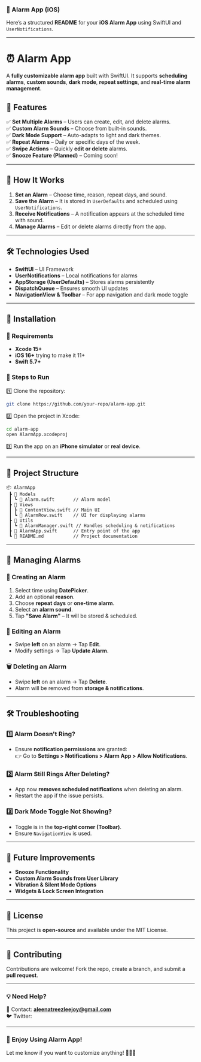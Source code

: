 

### **📜 Alarm App (iOS)**
Here’s a structured **README** for your **iOS Alarm App** using SwiftUI and `UserNotifications`.  

---

# **⏰ Alarm App**
A **fully customizable alarm app** built with SwiftUI. It supports **scheduling alarms**, **custom sounds**, **dark mode**, **repeat settings**, and **real-time alarm management**.  

## **🚀 Features**
✅ **Set Multiple Alarms** – Users can create, edit, and delete alarms.  
✅ **Custom Alarm Sounds** – Choose from built-in sounds.  
✅ **Dark Mode Support** – Auto-adapts to light and dark themes.  
✅ **Repeat Alarms** – Daily or specific days of the week.  
✅ **Swipe Actions** – Quickly **edit or delete** alarms.  
✅ **Snooze Feature (Planned)** – Coming soon!  

---

## **📌 How It Works**
1. **Set an Alarm** – Choose time, reason, repeat days, and sound.  
2. **Save the Alarm** – It is stored in `UserDefaults` and scheduled using `UserNotifications`.  
3. **Receive Notifications** – A notification appears at the scheduled time with sound.  
4. **Manage Alarms** – Edit or delete alarms directly from the app.  

---

## **🛠️ Technologies Used**
- **SwiftUI** – UI Framework  
- **UserNotifications** – Local notifications for alarms  
- **AppStorage (UserDefaults)** – Stores alarms persistently  
- **DispatchQueue** – Ensures smooth UI updates  
- **NavigationView & Toolbar** – For app navigation and dark mode toggle  

---

## **🔧 Installation**
### **📲 Requirements**
- **Xcode 15+**  
- **iOS 16+**  trying to make it 11+
- **Swift 5.7+**  

### **🚀 Steps to Run**
1️⃣ Clone the repository:
```sh
git clone https://github.com/your-repo/alarm-app.git
```
2️⃣ Open the project in Xcode:
```sh
cd alarm-app
open AlarmApp.xcodeproj
```
3️⃣ Run the app on an **iPhone simulator** or **real device**.  

---

## **📂 Project Structure**
```
📦 AlarmApp
 ┣ 📂 Models
 ┃ ┗ 📄 Alarm.swift       // Alarm model
 ┣ 📂 Views
 ┃ ┣ 📄 ContentView.swift // Main UI
 ┃ ┗ 📄 AlarmRow.swift    // UI for displaying alarms
 ┣ 📂 Utils
 ┃ ┗ 📄 AlarmManager.swift // Handles scheduling & notifications
 ┣ 📄 AlarmApp.swift      // Entry point of the app
 ┗ 📄 README.md           // Project documentation
```

---

## **🔔 Managing Alarms**
### **🔹 Creating an Alarm**
1. Select time using **DatePicker**.  
2. Add an optional **reason**.  
3. Choose **repeat days** or **one-time alarm**.  
4. Select an **alarm sound**.  
5. Tap **"Save Alarm"** – It will be stored & scheduled.  

### **📝 Editing an Alarm**
- Swipe **left** on an alarm → Tap **Edit**.  
- Modify settings → Tap **Update Alarm**.  

### **🗑️ Deleting an Alarm**
- Swipe **left** on an alarm → Tap **Delete**.  
- Alarm will be removed from **storage & notifications**.  

---

## **🛠️ Troubleshooting**
### **1️⃣ Alarm Doesn't Ring?**
- Ensure **notification permissions** are granted:  
  👉 Go to **Settings > Notifications > Alarm App > Allow Notifications**.  

### **2️⃣ Alarm Still Rings After Deleting?**
- App now **removes scheduled notifications** when deleting an alarm.  
- Restart the app if the issue persists.  

### **3️⃣ Dark Mode Toggle Not Showing?**
- Toggle is in the **top-right corner (Toolbar)**.  
- Ensure `NavigationView` is used.  

---

## **🚀 Future Improvements**
- **Snooze Functionality**  
- **Custom Alarm Sounds from User Library**  
- **Vibration & Silent Mode Options**  
- **Widgets & Lock Screen Integration**  

---

## **📜 License**
This project is **open-source** and available under the MIT License.  

---

## **📩 Contributing**
Contributions are welcome! Fork the repo, create a branch, and submit a **pull request**.  

---

### **💡 Need Help?**
📧 Contact: **aleenatreezleejoy@gmail.com**  
🐦 Twitter: 

---

### **🚀 Enjoy Using Alarm App!**
Let me know if you want to customize anything! 🚀🔔📲
